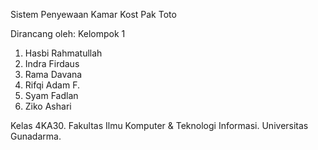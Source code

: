 Sistem Penyewaan Kamar Kost Pak Toto

Dirancang oleh:
Kelompok 1
1. Hasbi Rahmatullah
2. Indra Firdaus
3. Rama Davana
4. Rifqi Adam F.
5. Syam Fadlan
6. Ziko Ashari

Kelas 4KA30.
Fakultas Ilmu Komputer & Teknologi Informasi.
Universitas Gunadarma.
